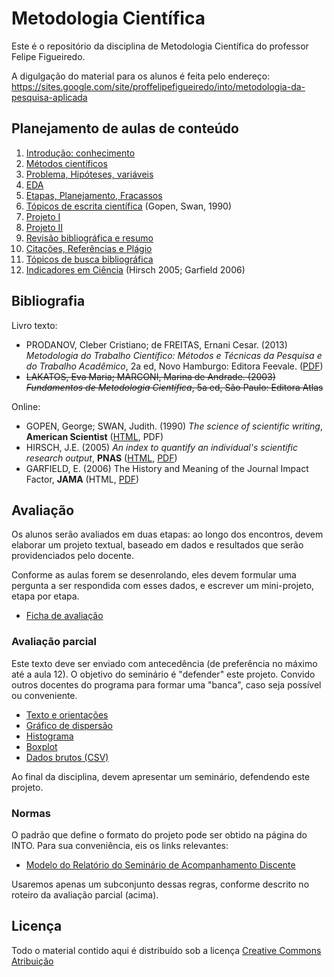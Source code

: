 # Metodologia Científica #

Este é o repositório da disciplina de Metodologia Científica do professor Felipe Figueiredo.

A digulgação do material para os alunos é feita pelo endereço: https://sites.google.com/site/proffelipefigueiredo/into/metodologia-da-pesquisa-aplicada

## Planejamento de aulas de conteúdo ##

1. [Introdução: conhecimento][]
1. [Métodos científicos][]
1. [Problema, Hipóteses, variáveis][]
1. [EDA][]
1. [Etapas, Planejamento, Fracassos][]
1. [Tópicos de escrita científica][] (Gopen, Swan, 1990)
1. [Projeto I][]
1. [Projeto II][]
1. [Revisão bibliográfica e resumo][]
1. [Citações, Referências e Plágio][]
1. [Tópicos de busca bibliográfica][]
1. [Indicadores em Ciência][] (Hirsch 2005; Garfield 2006)

[Introdução: conhecimento]: https://github.com/philsf/Metodologia_Cientifica/blob/v2016.2-INTO/INTO/Aulas/MC-Intro_4em1.pdf?raw=true
[Métodos científicos]: https://github.com/philsf/Metodologia_Cientifica/blob/v2016.2-INTO/INTO/Aulas/MC-Metodos_4em1.pdf?raw=true
[Problema, Hipóteses, variáveis]: https://github.com/philsf/Metodologia_Cientifica/blob/v2016.2-INTO/INTO/Aulas/MC-Prob_Hip_Var.pdf?raw=true
[EDA]: https://github.com/philsf/Metodologia_Cientifica/blob/v2016.2-INTO/INTO/Aulas/MC-EDA_4em1.pdf?raw=true
[Etapas, Planejamento, Fracassos]: https://github.com/philsf/Metodologia_Cientifica/blob/v2016.2-INTO/INTO/Aulas/MC-Etapas_4em1.pdf?raw=true
[Tópicos de escrita científica]: https://github.com/philsf/Metodologia_Cientifica/blob/v2016.2-INTO/INTO/Aulas/MC-Escrita_4em1.pdf?raw=true
[Projeto I]: https://github.com/philsf/Metodologia_Cientifica/blob/v2016.2-INTO/INTO/Aulas/MC-ProjetoI_4em1.pdf?raw=true
[Projeto II]: https://github.com/philsf/Metodologia_Cientifica/blob/v2016.2-INTO/INTO/Aulas/MC-ProjetoII_4em1.pdf?raw=true
[Revisão bibliográfica e resumo]: https://github.com/philsf/Metodologia_Cientifica/blob/v2016.2-INTO/INTO/Aulas/MC-Revisao_resumo_4em1.pdf?raw=true
[Citações, Referências e Plágio]: https://github.com/philsf/Metodologia_Cientifica/blob/v2016.2-INTO/INTO/Aulas/MC-Referencias_4em1.pdf?raw=true
[Tópicos de busca bibliográfica]: https://github.com/philsf/Metodologia_Cientifica/blob/v2016.2-INTO/INTO/Aulas/MC-Busca_4em1.pdf?raw=true
[Indicadores em Ciência]: https://github.com/philsf/Metodologia_Cientifica/blob/v2016.2-INTO/INTO/Aulas/MC-Indicadores_4em1.pdf?raw=true

## Bibliografia ##

Livro texto:

* PRODANOV, Cleber Cristiano; de FREITAS, Ernani Cesar. (2013) *Metodologia do Trabalho Científico: Métodos e Técnicas da Pesquisa e do Trabalho Acadêmico*, 2a ed, Novo Hamburgo: Editora Feevale. ([PDF][])
* ~~LAKATOS, Eva Maria; MARCONI, Marina de Andrade. (2003) *Fundamentos de Metodologia Científica*, 5a ed, São Paulo: Editora Atlas~~

[PDF]: http://www.feevale.br/Comum/midias/8807f05a-14d0-4d5b-b1ad-1538f3aef538/E-book%20Metodologia%20do%20Trabalho%20Cientifico.pdf

Online:

* GOPEN, George; SWAN, Judith. (1990) *The science of scientific writing*, **American Scientist** ([HTML][HTML-gopen], PDF)
* HIRSCH, J.E. (2005) *An index to quantify an individual's scientific research output*, **PNAS** ([HTML][HTML-hirsch], [PDF][PDF-hirsch])
* GARFIELD, E. (2006) The History and Meaning of the Journal Impact Factor, **JAMA** (HTML, [PDF][PDF-garfield])

[HTML-gopen]: http://www.americanscientist.org/issues/pub/the-science-of-scientific-writing/99999
[HTML-hirsch]: http://www.pnas.org/content/102/46/16569
[PDF-hirsch]: http://www.pnas.org/content/102/46/16569.full.pdf
[PDF-garfield]: http://garfield.library.upenn.edu/papers/jamajif2006.pdf

## Avaliação

Os alunos serão avaliados em duas etapas: ao longo dos encontros, devem elaborar um projeto textual, baseado em dados e resultados que serão providenciados pelo docente.

Conforme as aulas forem se desenrolando, eles devem formular uma pergunta a ser respondida com esses dados, e escrever um mini-projeto, etapa por etapa.

- [Ficha de avaliação][]

[Ficha de avaliação]: https://github.com/philsf/Metodologia_Cientifica/raw/v2016.2-INTO/INTO/Trabalhos/MC-Ficha_avaliacao.docx

### Avaliação parcial ###

Este texto deve ser enviado com antecedência (de preferência no máximo até a aula 12). O objetivo do seminário é "defender" este projeto. Convido outros docentes do programa para formar uma "banca", caso seja possível ou conveniente.

* [Texto e orientações][]
* [Gráfico de dispersão][]
* [Histograma][]
* [Boxplot][]
* [Dados brutos (CSV)][]

Ao final da disciplina, devem apresentar um seminário, defendendo este projeto.

[Texto e orientações]: https://github.com/philsf/Metodologia_Cientifica/raw/v2016.2-INTO/INTO/Trabalhos/MC-Avaliacao_parcial.pdf
[Gráfico de dispersão]: https://github.com/philsf/Metodologia_Cientifica/raw/v2016.2-INTO/INTO/Trabalhos/dispersao.png
[Histograma]: https://github.com/philsf/Metodologia_Cientifica/raw/v2016.2-INTO/INTO/Trabalhos/histograma.png
[Boxplot]: https://github.com/philsf/Metodologia_Cientifica/raw/v2016.2-INTO/INTO/Trabalhos/boxplot.png
[Dados brutos (CSV)]: https://github.com/philsf/Metodologia_Cientifica/raw/v2016.2-INTO/INTO/Trabalhos/MC-avaliacao_parcial.csv

### Normas

O padrão que define o formato do projeto pode ser obtido na página do INTO. Para sua conveniência, eis os links relevantes:

- [Modelo do Relatório do Seminário de Acompanhamento Discente][]

Usaremos apenas um subconjunto dessas regras, conforme descrito no roteiro da avaliação parcial (acima).

[Modelo do Relatório do Seminário de Acompanhamento Discente]: https://www.into.saude.gov.br/upload/arquivos/ensino/mestrado/form_doc/modelo_relatorio_seminario_acompanhamento_discente2.docx

## Licença
Todo o material contido aqui é distribuído sob a licença [Creative Commons Atribuição](http://creativecommons.org/licenses/by/4.0/deed.pt_BR)
